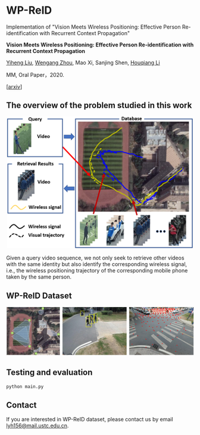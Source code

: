 # WP-ReID
Implementation of "Vision Meets Wireless Positioning: Effective Person Re-identification with Recurrent Context Propagation"

**Vision Meets Wireless Positioning: Effective Person Re-identification with Recurrent Context Propagation**

[Yiheng Liu](https://yolomax.com/), [Wengang Zhou](http://staff.ustc.edu.cn/~zhwg/), Mao Xi, Sanjing Shen, [Houqiang Li](http://staff.ustc.edu.cn/~lihq/research.html)

MM, Oral Paper，2020.

[[arxiv](https://arxiv.org/abs/2008.04146v2)]

## The overview of the problem studied in this work

<div  align="center"><img src="./cover/task.png" width = "500" alt="图片名称" align=center/></div>

Given a query video sequence, we not only seek to retrieve other videos with the same identity but also identify the corresponding wireless signal, i.e., the wireless positioning trajectory of the corresponding mobile phone taken by the same person.

## WP-ReID Dataset
![WP-ReID Dataset](./cover/dataset.png)

## Testing and evaluation
```shell
python main.py
```

## Contact
If you are interested in WP-ReID dataset, please contact us by email lyh156@mail.ustc.edu.cn.
<!--
## Citing RCPM
If you use RCPM or WP-ReID dataset, please use the following BibTeX entry.
```

```
-->